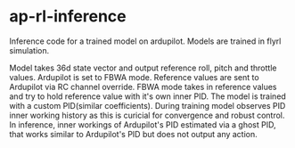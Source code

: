 # ap-rl-inference
Inference code for a trained model on ardupilot. Models are trained in flyrl simulation.

Model takes 36d state vector and output reference roll, pitch and throttle values. Ardupilot is set to FBWA mode. Reference values are sent to Ardupilot via RC channel override. FBWA mode takes in reference values and try to 
hold reference value with it's own inner PID. The model is trained with a custom PID(similar coefficients). During training model observes PID inner working history as this is curicial for convergence and robust control.
In inference, inner workings of Ardupilot's PID estimated via a ghost PID, that works similar to Ardupilot's PID but does not output any action.
